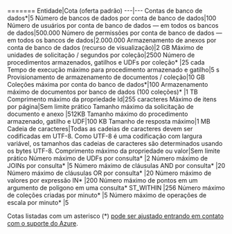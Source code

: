 =======
Entidade|Cota (oferta padrão)
---|---
Contas de banco de dados*|5
Número de bancos de dados por conta de banco de dados|100
Número de usuários por conta de banco de dados — em todos os bancos de dados|500\.000
Número de permissões por conta de banco de dados — em todos os bancos de dados|2\.000.000
Armazenamento de anexos por conta de banco de dados (recurso de visualização)|2 GB
Máximo de unidades de solicitação / segundos por coleção|2500
Número de procedimentos armazenados, gatilhos e UDFs por coleção* |25 cada
Tempo de execução máximo para procedimento armazenado e gatilho|5 s
Provisionamento de armazenamento de documentos / coleção|10 GB
Coleções máxima por conta do banco de dados*|100
Armazenamento máximo de documentos por banco de dados (100 coleções)* |1 TB
Comprimento máximo da propriedade Id|255 caracteres
Máximo de itens por página|Sem limite prático
Tamanho máximo da solicitação de documento e anexo |512KB
Tamanho máximo do procedimento armazenado, gatilho e UDF|100 KB
Tamanho de resposta máximo|1 MB
Cadeia de caracteres|Todas as cadeias de caracteres devem ser codificadas em UTF-8. Como UTF-8 é uma codificação com largura variável, os tamanhos das cadeias de caracteres são determinados usando os bytes UTF-8.
Comprimento máximo da propriedade ou valor|Sem limite prático
Número máximo de UDFs por consulta* |2
Número máximo de JOINs por consulta* |5
Número máximo de cláusulas AND por consulta* |20
Número máximo de cláusulas OR por consulta* |20
Número máximo de valores por expressão IN* |200
Número máximo de pontos em um argumento de polígono em uma consulta* ST\_WITHIN |256
Número máximo de coleções criadas por minuto* |5
Número máximo de operações de escala por minuto* |5

Cotas listadas com um asterisco (*) [pode ser ajustado entrando em contato com o suporte do Azure](../articles/documentdb/documentdb-increase-limits.md).

<!---HONumber=AcomDC_0309_2016-->